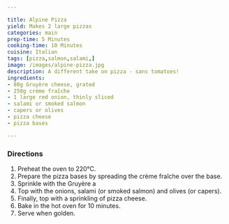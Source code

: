 ```yaml
---

title: Alpine Pizza
yield: Makes 2 large pizzas
categories: main
prep-time: 5 Minutes
cooking-time: 10 Minutes
cuisine: Italian
tags: [pizza,salmon,salami,]
image: /images/alpine-pizza.jpg
description: A different take on pizza - sans tomatoes!
ingredients:
- 80g Gruyère cheese, grated
- 250g crème fraîche
- 1 large red onion, thinly sliced
- salami or smoked salmon
- capers or olives
- pizza cheese
- pizza bases

---
```


### Directions

1. Preheat the oven to 220°C.
2. Prepare the pizza bases by spreading the crème fraîche over the base.
3. Sprinkle with the Gruyère a
4. Top with the onions, salami (or smoked salmon) and olives (or capers).
5. Finally, top with a sprinkling of pizza cheese.
6. Bake in the hot oven for 10 minutes.
7. Serve when golden.
